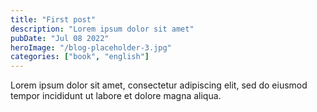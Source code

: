 ```yaml
---
title: "First post"
description: "Lorem ipsum dolor sit amet"
pubDate: "Jul 08 2022"
heroImage: "/blog-placeholder-3.jpg"
categories: ["book", "english"]
---
```


Lorem ipsum dolor sit amet, consectetur adipiscing elit, sed do eiusmod tempor incididunt ut labore et dolore magna aliqua.
